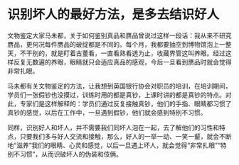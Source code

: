 # 识别坏人的最好方法，是多去结识好人

文物鉴定大家马未都，关于如何鉴别真品和赝品曾说过这样一段话：我从来不研究赝品，更何况每件赝品的破绽都是不同的。每个月，我都要抽空到博物馆泡上一整天，不干别的，就是盯着古董看，一直看熟看透为止，收藏界管这叫养眼。经过这样反复无数遍的养眼，眼睛就只会适应真品的感观，今后一旦看到赝品时就会觉得非常扎眼。 

马未都有关文物鉴定的方法，让我想到英国银行协会对职员的培训，在培训期间，学员们一张假钞也没摸过，训练时用的都是真钞，上课时讲的都是真钞的特点。对此，专家们是这样解释的：学员们通过反复接触真钞，他们的手指、眼睛都习惯了真钞的感觉，以后在工作中，一旦遇到假钞，他们就会感到特别不习惯。 

同样，识别好人和坏人，并不需要我们同坏人泡在一起，去了解他们的习性和特点，只要我们多与好人交流和接触，那么，好人的一举一动、一笑一颦，就会不断地“滋养”我们的眼睛、心灵和感觉，以后一旦遇上坏人，就会觉得“非常扎眼”“特别不习惯”，从而识破坏人的伪装和伎俩。